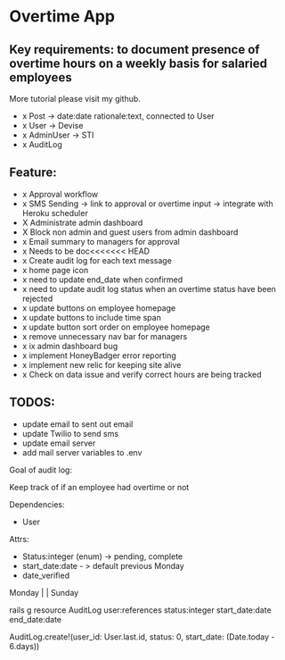 # Overtime App

## Key requirements: to document presence of overtime hours on a weekly basis for salaried employees

More tutorial please visit my github.





- x Post -> date:date rationale:text, connected to User
- x User -> Devise
- x AdminUser -> STI
- x AuditLog

## Feature:
- x Approval workflow
- x SMS Sending -> link to approval or overtime input -> integrate with Heroku scheduler
- X Administrate admin dashboard
- X Block non admin and guest users from admin dashboard
- x Email summary to managers for approval
- x Needs to be doc<<<<<<< HEAD
- x Create audit log for each text message
- x home page icon
- x need to update end_date when confirmed
- x need to update audit log status when an overtime status have been rejected
- x update buttons on employee homepage
- x update buttons to include time span
- x update button sort order on employee homepage
- x remove unnecessary nav bar for managers
- x ix admin dashboard bug
- x implement HoneyBadger error reporting
- x implement new relic for keeping site alive
- x Check on data issue and verify correct hours are being tracked


## TODOS:
- update email to sent out email
- update Twilio to send sms
- update email server
- add mail server variables to .env




Goal of audit log:

Keep track of if an employee had overtime or not

Dependencies:
  - User

Attrs:
  - Status:integer (enum) -> pending, complete
  - start_date:date - > default previous Monday
  - date_verified

Monday
|
|
Sunday

rails g resource AuditLog user:references status:integer start_date:date end_date:date

AuditLog.create!(user_id: User.last.id, status: 0, start_date: (Date.today - 6.days))
